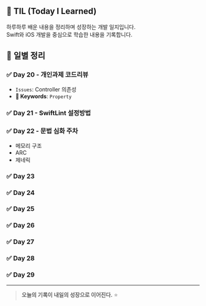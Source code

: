 ## 📘 TIL (Today I Learned)

하루하루 배운 내용을 정리하며 성장하는 개발 일지입니다.  
Swift와 iOS 개발을 중심으로 학습한 내용을 기록합니다.

## 📅 일별 정리
### ✅ Day 20 - 개인과제 코드리뷰
- `Issues`: Controller 의존성
- **🔑 Keywords**: `Property`

### ✅ Day 21 - SwiftLint 설정방법

### ✅ Day 22 - 문법 심화 주차
- 메모리 구조
- ARC
- 제네릭

### ✅ Day 23 

### ✅ Day 24 

### ✅ Day 25

### ✅ Day 26 

### ✅ Day 27 

### ✅ Day 28

### ✅ Day 29 


---
> **오늘의 기록이 내일의 성장으로 이어진다.** ⭐️
